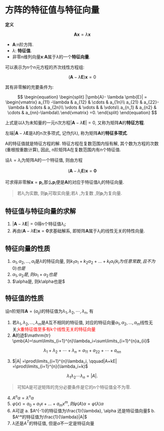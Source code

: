 # 方阵的特征值与特征向量

<b>定义</b>

$$
\pmb{Ax}=\lambda \pmb{x}
$$

- $\pmb{A}$:n阶方阵.
- $\lambda$: **特征值**.
- 非零n维列向量$\pmb{x}$:$\pmb{A}$属于$\lambda$的一个**特征向量**.

可以表示为n个n元方程的齐次线性方程组:

$$
(\pmb{A}- \lambda \pmb{E})\pmb{x}= 0
$$

其有非零解的充要条件为:

$$
\begin{equation}
	\begin{split}
		|\pmb{A}- \lambda \pmb{E}| =
		\begin{vmatrix}
			a_{11} -\lambda & a_{12} & \cdots & a_{1n}\\
			a_{21}  & a_{22}-\lambda & \cdots & a_{2n}\\
			\vdots & \vdots & & \vdots\\
			a_{n_1}  & a_{n2} & \cdots & a_{nn}-\lambda\\
		\end{vmatrix}
		=0.
	\end{split}
\end{equation}
$$

上式是以$\lambda$为未知量的一元n次方程$|\pmb{A}- \lambda \pmb{E}|=0$, 又称为矩阵$\pmb{A}$的**特征方程**.

左端$|\pmb{A}- \lambda \pmb{E}$是$\lambda$的n次多项式, 记作$f(\lambda)$, 称为矩阵$\pmb{A}$的**特征多项式**.

A的特征值就是特征方程的解. 特征方程在复数范围内恒有解, 其个数为方程的次数(重根按重数计算), 因此, n阶矩阵A在复数范围内有n个特征值.

设$\lambda=\lambda_{i}$为矩阵A的一个特征值, 则由方程

$$
( \pmb{A}- \lambda_i \pmb{E} )\pmb{x}= \pmb{0}
$$

可求得非零解$\pmb{x}=\pmb{p}_i$,那么$\pmb{p}_i$便是$\pmb{A}$的对应于特征值$\lambda_i$的特征向量.

> 若$\lambda_i$为实数, 则$\pmb{p}_i$可取实向量;若$\lambda$ ,为复数 ,则$\pmb{p}_i$为复向量.

## 特征值与特征向量的求解

1. $|\pmb{A}-\lambda \pmb{E}| =0$得n个特征值$\lambda_i$;
2. 再由$(\pmb{A}-\lambda \pmb{E})\pmb{x}=\pmb{0}$求基础解系, 即矩阵$\pmb{A}$属于$\lambda_i$的线性无关的特性向量.

## 特征向量的性质

1. $\alpha_1, \alpha_2, \dots, \alpha_t$是$\lambda$的特征向量, 则$k_1\alpha_1+k_2\alpha_2+\dots+k_t\alpha_t(k_i为任意常数, 且不为0)也是$
2. $\alpha_1, \alpha_2是, 则\alpha_1+\alpha_2也是$
3. $\alpha是, 则k\alpha也是$

## 特征值的性质

设n阶矩阵$\pmb{A}=(a_{ij})$的特征值为$\lambda_{1}, \lambda_{2}, \cdots, \lambda_{n}$, 有

1. 若$\lambda_1, \lambda_2, \dots, \lambda_m$是A互不相同的特征值, 对应的特征向量$\alpha_1, \alpha_2, \dots, \alpha_m$线性无关;<font color=red>k重特征值至多有k个线性无关的特征向量</font>
2. $\pmb{A}$的迹$\mathrm{tr} \pmb{A}=\sum\limits_{i=1}^{n}\lambda_i=\sum\limits_{i=1}^{n}a_{ii}$

$$
\lambda_{1}+\lambda_{2}+ \cdots +\lambda_{n}=a_{11}+a_{22}+ \cdots +a_{nn}
$$

3. $|A| =\prod\limits_{i=1}^{n}\lambda_i, \qquad|A+kE| =\prod\limits_{i=1}^{n}(\lambda_i+k)$

$$
\lambda_{1}\lambda_{2} \cdots\lambda_{n}=|A|.
$$

> 可知A是可逆矩阵的充分必要条件是它的n个特征值全不为零.

4. $A^n\alpha=\lambda^n \alpha$
5. $\varphi(x)=a_0+a_1x+\dots+a_mx^m, 则\varphi(A)\alpha=\varphi(\lambda)\alpha$
6. A可逆
   a. $A^{-1}的特征值为\frac{1}{\lambda}, \alpha 还是特征值向量$
   b. $A^*的特征值为\frac{1}{\lambda}|A|$
7. $\lambda$还是$A^T$的特征值, 但是$\alpha$不一定是特征向量
